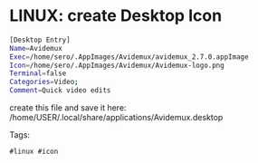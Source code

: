 # LINUX: create Desktop Icon

```sh
[Desktop Entry]
Name=Avidemux
Exec=/home/sero/.AppImages/Avidemux/avidemux_2.7.0.appImage
Icon=/home/sero/.AppImages/Avidemux/Avidemux-logo.png
Terminal=false
Categories=Video;
Comment=Quick video edits
```

create this file and save it here: /home/USER/.local/share/applications/Avidemux.desktop

Tags:

    #linux #icon
